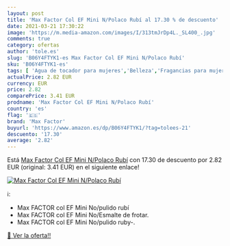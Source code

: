 ```yaml
---
layout: post
title: 'Max Factor Col EF Mini N/Polaco Rubí al 17.30 % de descuento'
date: 2021-03-21 17:30:22
image: 'https://m.media-amazon.com/images/I/313tmJrDp4L._SL400_.jpg'
comments: true
category: ofertas
author: 'tole.es'
slug: 'B06Y4FTYK1-es Max Factor Col EF Mini N/Polaco Rubí'
sku: 'B06Y4FTYK1-es'
tags: [ 'Agua de tocador para mujeres','Belleza','Fragancias para mujeres','Perfumes y fragancias','factor','max','max factor', ]
actualPrice: 2.82 EUR
currency: EUR
price: 2.82
comparePrice: 3.41 EUR
prodname: 'Max Factor Col EF Mini N/Polaco Rubí'
country: 'es'
flag: '🇪🇸'
brand: 'Max Factor'
buyurl: 'https://www.amazon.es/dp/B06Y4FTYK1/?tag=tolees-21'
descuento: '17.30'
average: '2.82'
---
```


Está [Max Factor Col EF Mini N/Polaco Rubí](https://www.amazon.es/dp/B06Y4FTYK1/?tag=tolees-21) con 17.30 de descuento por 2.82 EUR (original: 3.41 EUR) en el siguiente enlace!

[![Max Factor Col EF Mini N/Polaco Rubí](https://m.media-amazon.com/images/I/313tmJrDp4L._SL400_.jpg)](https://www.amazon.es/dp/B06Y4FTYK1/?tag=tolees-21)

ℹ️:

- Max FACTOR col EF Mini No/pulido rubí
- Max FACTOR col EF Mini No/Esmalte de frotar.
- Max FACTOR col EF Mini No/pulido ruby-.

[🛒 Ver la oferta!!](https://www.amazon.es/dp/B06Y4FTYK1/?tag=tolees-21)
